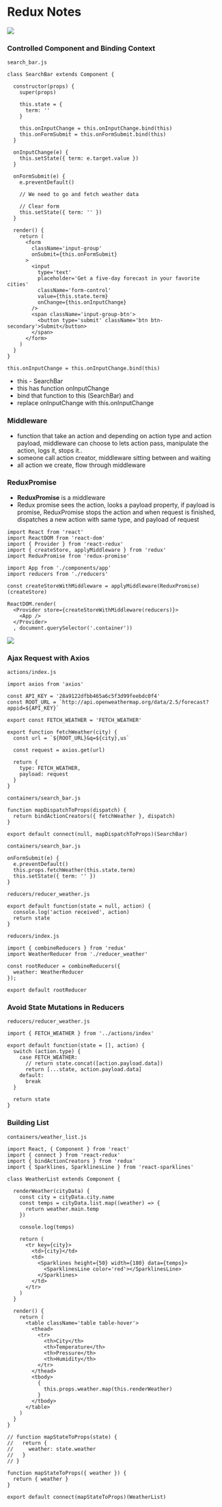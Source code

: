 # Redux Notes

<img src="http://i.imgur.com/qhPanYL.jpg">

### Controlled Component and Binding Context

`search_bar.js`
```
class SearchBar extends Component {

  constructor(props) {
    super(props)

    this.state = {
      term: ''
    }

    this.onInputChange = this.onInputChange.bind(this)
    this.onFormSubmit = this.onFormSubmit.bind(this)
  }

  onInputChange(e) {
    this.setState({ term: e.target.value })
  }

  onFormSubmit(e) {
    e.preventDefault()

    // We need to go and fetch weather data

    // Clear form
    this.setState({ term: '' })
  }

  render() {
    return (
      <form
        className='input-group'
        onSubmit={this.onFormSubmit}
      >
        <input 
          type='text'
          placeholder='Get a five-day forecast in your favorite cities'
          className='form-control'
          value={this.state.term}
          onChange={this.onInputChange} 
        />
        <span className='input-group-btn'>
          <button type='submit' className='btn btn-secondary'>Submit</button>
        </span>
      </form>
    )
  }
}
```

```
this.onInputChange = this.onInputChange.bind(this)
```
- this - SearchBar
- this has function onInputChange
- bind that function to this (SearchBar) and 
- replace onInputChange with this.onInputChange

### Middleware
- function that take an action and depending on action type and action payload, middleware can choose to lets action pass, manipulate the action, logs it, stops it.. 
- someone call action creator, middleware sitting between and waiting
- all action we create, flow through middleware


### ReduxPromise
- **ReduxPromise** is a middleware
- Redux promise sees the action, looks a payload property, if payload is promise, ReduxPromise stops the action and when request is finished, dispatches a new action with same type, and payload of request 

```
import React from 'react'
import ReactDOM from 'react-dom'
import { Provider } from 'react-redux'
import { createStore, applyMiddleware } from 'redux'
import ReduxPromise from 'redux-promise'

import App from './components/app'
import reducers from './reducers'

const createStoreWithMiddleware = applyMiddleware(ReduxPromise)(createStore)

ReactDOM.render(
  <Provider store={createStoreWithMiddleware(reducers)}>
    <App />
  </Provider>
  , document.querySelector('.container'))
```

<img src="http://i.imgur.com/oReLl9Y.png">

### Ajax Request with Axios

`actions/index.js`
```
import axios from 'axios'

const API_KEY = '28a9122dfbb465a6c5f3d99feebdc0f4'
const ROOT_URL = `http://api.openweathermap.org/data/2.5/forecast?appid=${API_KEY}` 

export const FETCH_WEATHER = 'FETCH_WEATHER'

export function fetchWeather(city) {
  const url = `${ROOT_URL}&q=${city},us`

  const request = axios.get(url)

  return {
    type: FETCH_WEATHER,
    payload: request
  }
}
```

`containers/search_bar.js`
```
function mapDispatchToProps(dispatch) {
  return bindActionCreators({ fetchWeather }, dispatch)
}

export default connect(null, mapDispatchToProps)(SearchBar)
```

`containers/search_bar.js`
```
onFormSubmit(e) {
  e.preventDefault()
  this.props.fetchWeather(this.state.term)
  this.setState({ term: '' })
}
```

`reducers/reducer_weather.js`
```
export default function(state = null, action) {
  console.log('action received', action)
  return state
} 
```

`reducers/index.js`
```
import { combineReducers } from 'redux'
import WeatherReducer from './reducer_weather'

const rootReducer = combineReducers({
  weather: WeatherReducer
});

export default rootReducer
```

### Avoid State Mutations in Reducers

`reducers/reducer_weather.js`
```
import { FETCH_WEATHER } from '../actions/index'

export default function(state = [], action) {
  switch (action.type) {
    case FETCH_WEATHER:
      // return state.concat([action.payload.data])
      return [...state, action.payload.data]
    default:
      break
  }

  return state
} 
```

### Building List
`containers/weather_list.js`

```
import React, { Component } from 'react'
import { connect } from 'react-redux'
import { bindActionCreators } from 'redux'
import { Sparklines, SparklinesLine } from 'react-sparklines'

class WeatherList extends Component {

  renderWeather(cityData) {
    const city = cityData.city.name
    const temps = cityData.list.map((weather) => {
      return weather.main.temp
    })

    console.log(temps)

    return (
      <tr key={city}>
        <td>{city}</td>
        <td>
          <Sparklines height={50} width={180} data={temps}>
            <SparklinesLine color='red'></SparklinesLine>
          </Sparklines>
        </td>
      </tr>
    )
  }

  render() {
    return (
      <table className='table table-hover'>
        <thead>
          <tr>
            <th>City</th>
            <th>Temperature</th>
            <th>Pressure</th>
            <th>Humidity</th>
          </tr>
        </thead>
        <tbody>
          {
            this.props.weather.map(this.renderWeather)
          }
        </tbody>
      </table>
    )
  }
}

// function mapStateToProps(state) {
//   return {
//     weather: state.weather
//   }
// }

function mapStateToProps({ weather }) {
  return { weather }
}

export default connect(mapStateToProps)(WeatherList)
```